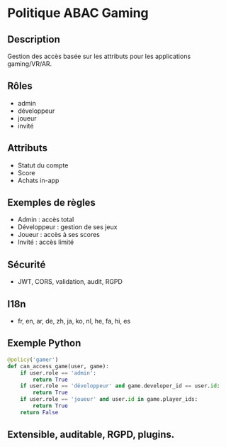 # Politique ABAC Gaming

## Description
Gestion des accès basée sur les attributs pour les applications gaming/VR/AR.

## Rôles
- admin
- développeur
- joueur
- invité

## Attributs
- Statut du compte
- Score
- Achats in-app

## Exemples de règles
- Admin : accès total
- Développeur : gestion de ses jeux
- Joueur : accès à ses scores
- Invité : accès limité

## Sécurité
- JWT, CORS, validation, audit, RGPD

## I18n
- fr, en, ar, de, zh, ja, ko, nl, he, fa, hi, es

## Exemple Python
```python
@policy('gamer')
def can_access_game(user, game):
    if user.role == 'admin':
        return True
    if user.role == 'développeur' and game.developer_id == user.id:
        return True
    if user.role == 'joueur' and user.id in game.player_ids:
        return True
    return False
```

## Extensible, auditable, RGPD, plugins.

